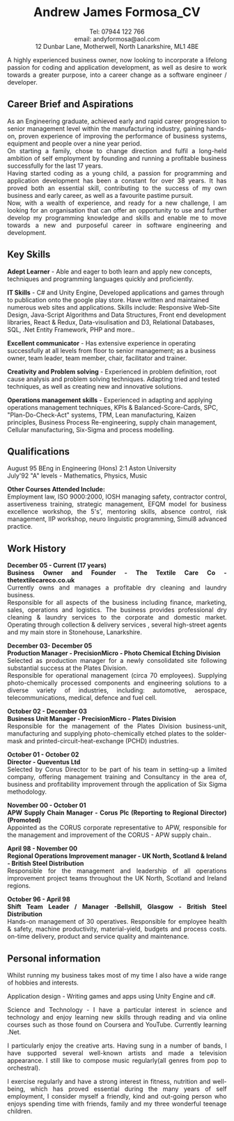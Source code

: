 <div align="center">
<h1>Andrew James Formosa_CV</h1>
<div>
Tel: 07944 122 766 
</div>
<div>
email: andyformosa@aol.com  
</div>
<div>
12 Dunbar Lane, Motherwell, North Lanarkshire, ML1 4BE
</div>
</div>
<p></p>
<div align="justify">A highly experienced business owner, now looking to incorporate a lifelong passion for coding and application development, as well as desire to work towards a greater purpose, into a career change as a software engineer / developer.</div>
<p></p>
<h2>Career Brief and Aspirations</h2>
<div align="justify">As an Engineering graduate, achieved early and rapid career progression to senior management  level within the manufacturing industry, gaining hands-on, proven experience of  improving the performance of business systems, equipment and people over a nine year period.</div>
  
<div align="justify">On starting a family, chose to change direction and fulfil a long-held ambition of self employment by founding and running a profitable business successfully  for the last 17 years.</div>
  
<div align="justify">Having started coding as a young child, a passion for programming and application development has been a constant for over 38 years. It has proved both an essential skill, contributing to the success of my own business and early career, as well as a favourite pastime pursuit.</div>
  
<div align="justify">Now, with a wealth of experience, and ready for a new challenge, I am looking for an organisation that can offer an opportunity to use and  further develop my programming knowledge and skills and enable me to move towards a new and purposeful career in software engineering and development.  </div>
<p></p>
<h2>Key Skills</h2>
<p align="justify">

<b>Adept Learner</b> - Able and eager to both learn and apply new concepts, techniques and programming languages quickly and proficiently.
  <p></p>
<b>IT Skills</b> - C# and Unity Engine, Developed applications and games through to publication onto the google play store. Have written and maintained numerous web sites and applications. Skills include: Responsive Web-Site Design, Java-Script Algorithms and Data Structures, Front end development libraries, React & Redux, Data-visulisation and D3, Relational Databases, SQL, .Net Entity Framework, PHP and more.. 
<p></p> 
<b>Excellent communicator</b> - Has extensive experience in operating successfully at all levels from floor to senior management; as a business owner, team leader, team member, chair, facilitator and trainer.
  <p></p>
<b>Creativity and Problem solving</b> - Experienced in problem definition, root cause analysis and problem solving techniques. Adapting tried and tested techniques, as well as creating new and innovative solutions.  
  <p></p>
<b>Operations management skills</b> - Experienced in adapting and applying operations management techniques, KPIs & Balanced-Score-Cards, SPC, "Plan-Do-Check-Act" systems, TPM, Lean manufacturing, Kaizen principles, Business Process Re-engineering, supply chain management, Cellular manufacturing, Six-Sigma and process modelling.  </p>

<h2>Qualifications</h2>
<div align="justify">
<div>August 95 BEng in Engineering (Hons) 2:1 Aston University</div>  
<div>July'92 "A" levels - Mathematics, Physics, Music</div>  
<p></p>
<div><b>Other Courses Attended Include:</b></div>
<div>Employment law, ISO 9000:2000, IOSH managing safety, contractor control, assertiveness training, strategic management, EFQM model for business excellence workshop, the 5's', mentoring skills, absence control, risk management, IIP workshop, neuro linguistic programming, Simul8 advanced practice.</div>
</div>
<p></p>
<h2>Work History</h2>
<p></p>
<div align="justify">
<div><b>December 05 - Current (17 years)</b></div>  
<div><b>Business Owner and Founder - The Textile Care Co - thetextilecareco.co.uk</b></div>  
<div>Currently owns and manages a profitable dry cleaning and laundry business.</div>
<div>Responsible for all aspects of the business including finance, marketing, sales, operations and logistics. The business provides professional dry cleaning & laundry services to the corporate and domestic market. Operating through collection & delivery services , several high-street agents and my main store in Stonehouse, Lanarkshire.</div>
<p></p>  

<div><b>December 03- December 05</b></div>  
  
<div><b>Production Manager - PrecisionMicro - Photo Chemical Etching Division</b></div>  
  
<div>Selected as production manager for a newly consolidated site following substantial success at the Plates Division.</div>  
  
<div>Responsible for operational management (circa 70 employees). Supplying photo-chemically processed components and engineering solutions to a diverse variety of industries, including: automotive, aerospace, telecommunications, medical, defence  and fuel cell.</div>
<p></p>  

<div><b>October 02 - December 03</b></div>  
  
<div><b>Business Unit Manager - PrecisionMicro - Plates Division</b></div>  
  
          
<div>Responsible for the management of the Plates Division business-unit, manufacturing and supplying photo-chemically etched plates to the solder- mask and printed-circuit-heat-exchange (PCHD) industries.</div> 
 <p></p> 

<div><b>October 01 - October 02</b><div>  
  
<div><b>Director - Queventus Ltd</b></div>  
  
<div>Selected by Corus Director to be part of his team in setting-up a limited company, offering management training and Consultancy in the area of, business and profitability improvement through the application of Six Sigma methodology.</div>
<p></p>
<div><b>November 00 - October 01</b></div>
<div><b>APW Supply Chain Manager - Corus Plc (Reporting to Regional Director) (Promoted)</b></div>
<div>Appointed as the CORUS corporate representative to APW, responsible for the management and improvement of the CORUS - APW supply chain..</div>
<p></p>
<div><b>April 98 - November 00</b></div>
<div><b>Regional Operations Improvement manager - UK North, Scotland & Ireland - British Steel Distribution </b></div>
<div>Responsible for the management and leadership of all operations improvement project teams throughout the UK North, Scotland and Ireland regions.</div>
  <p></p>
<div><b>October 96 - April 98</b></div>
  <div><b>Shift Team Leader / Manager -Bellshill, Glasgow - British Steel Distribution</b></div>
<div>Hands-on management of 30 operatives. Responsible for employee health & safety, machine productivity, material-yield, budgets and process costs. on-time delivery, product and service quality and maintenance.</div>
  <p></p>
         </div>
<h2>Personal information</h2>
<div align="justify">    
<div>Whilst running my business takes most of my time I also have a wide range of hobbies and interests.</div>
  <p></p>
<div>Application design - Writing games and apps using Unity Engine and c#.</div>
    <p></p>
<div>Science and Technology - I have a particular interest in science and technology and enjoy learning new skills through reading and via online courses such as those found on Coursera and YouTube. Currently learning .Net.</div>
    <p></p>
<div>I particularly enjoy the creative arts. Having sung in a number of bands, I have supported several well-known artists and made a television appearance. I still like to compose music regularly(all genres from pop to orchestral).</div>
    <p></p>
<div>I exercise regularly and have a strong interest in fitness, nutrition and well-being, which has proved essential during the many years of self employment,
I consider myself a friendly, kind and out-going person who enjoys spending time with friends, family and my three wonderful teenage children.</div>
  </div>
